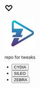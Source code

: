 <html>
<head>
<meta charset="utf-8">
<meta name="viewport" content="width=device-width, initial-scale=1">
</head>
<body>
<h1>♡</h1>
<div ><img src="CydiaIcon.png" alt="" style="width:100px"; > </div>

<div class="name"><p>repo for tweaks</p></div>

<div><ul class="btns">

<li><div class="cydia"><a href="cydia://url/https://cydia.saurik.com/api/share#?source=alrslane.github.io.z"><button class="cydiabtn">CYDIA</button></a></div></li>

<li><div class="sileo"> <a href="sileo://source/alrslane.github.io.z"><button class="sileobtn">SILEO</button> </a></div></li>

<li><div class="zebra"><a href="zbra://sources/add/alrslane.github.io.z/"><button class="zebrabtn">ZEBRA</button> </a></div></li>

</ul></div>
</body>
</html>
